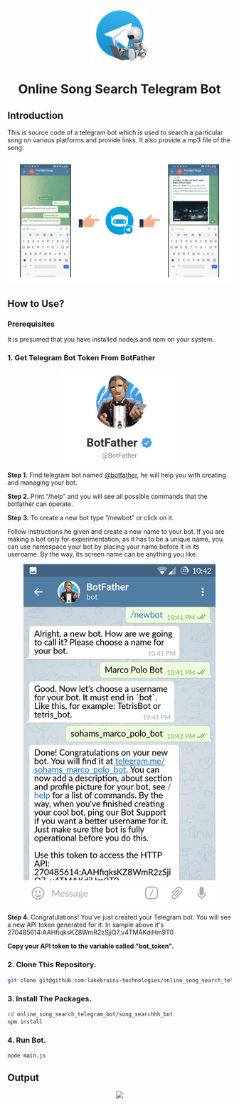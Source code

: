 <div align="center">
    <img src="https://github.com/lakebrains-technologies/online_song_search_telegram_bot/blob/main/assets/tbot.png" height="128">
    <h1>Online Song Search Telegram Bot</h1>
</div>

## Introduction

This is source code of a telegram bot which is used to search a particular song on various platforms  and provide links. It also provide a mp3 file of the song.
    <div align = "center">
    <img src="https://github.com/lakebrains-technologies/online_song_search_telegram_bot/blob/main/assets/intro.png">
    </div>
    

## How to Use?

### Prerequisites
It is presumed that you have installed nodejs and npm on your system.


### 1. Get Telegram Bot Token From BotFather

<div align = "center">
    <img src="https://github.com/lakebrains-technologies/online_song_search_telegram_bot/blob/main/assets/botfather.png">
</div>
    
    
 **Step 1.** Find telegram bot named [@botfather](https://t.me/botfather), he will help you with creating and managing your bot.
    
    
 **Step 2.** Print “/help” and you will see all possible commands that the botfather can operate.
    
    
 **Step 3.** To create a new bot type “/newbot” or click on it.
    
 Follow instructions he given and create a new name to your bot. If you are making a bot only for experimentation, as it has to be a unique name, you can use         namespace your bot by placing your name before it in its username. By the way, its screen name can be anything you like.
        <div align = "center">
        <img src="https://github.com/lakebrains-technologies/online_song_search_telegram_bot/blob/main/assets/botfathermsg.png">
        </div>
    
 **Step 4.** Congratulations! You've just created your Telegram bot. You will see a new API token generated for it.
    In sample above it's 270485614:AAHfiqksKZ8WmR2zSjiQ7_v4TMAKdiHm9T0
    
    
**Copy your API token to the variable called "bot_token".**


### 2. Clone This Repository.

```bash
git clone git@github.com:lakebrains-technologies/online_song_search_telegram_bot.git
```

### 3. Install The Packages.

```bash
cd online_song_search_telegram_bot/song_searchhh_bot
npm install
```


### 4. Run Bot.

```bash
node main.js
```

## Output
<div align = "center">
  <img src="https://github.com/lakebrains-technologies/online_song_search_telegram_bot/blob/main/assets/botfather.gif" width="459">
</div>
